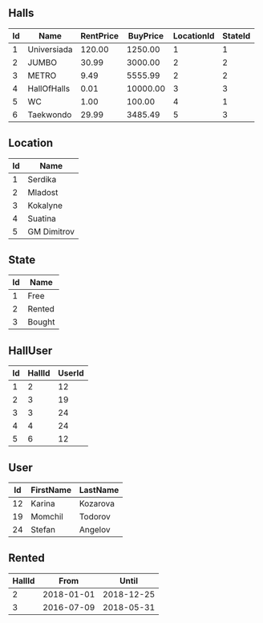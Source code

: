 ## Halls
| Id | Name        | RentPrice | BuyPrice | LocationId | StateId |
|----|-------------|-----------|----------|------------|---------|
| 1  | Universiada | 120.00    | 1250.00  | 1          | 1       |
| 2  | JUMBO       | 30.99     | 3000.00  | 2          | 2       |
| 3  | METRO       | 9.49      | 5555.99  | 2          | 2       |
| 4  | HallOfHalls | 0.01      | 10000.00 | 3          | 3       |
| 5  | WC          | 1.00      | 100.00   | 4          | 1       |
| 6  | Taekwondo   | 29.99     | 3485.49  | 5          | 3       |

## Location
| Id | Name        | 
|----|-------------|
| 1  | Serdika     |
| 2  | Mladost     |
| 3  | Kokalyne    |
| 4  | Suatina     |
| 5  | GM Dimitrov |

## State
| Id | Name   |
|----|--------|
| 1  | Free   |
| 2  | Rented |
| 3  | Bought |

## HallUser
| Id | HallId | UserId |
|----|--------|--------|
| 1  | 2      | 12     |
| 2  | 3      | 19     |
| 3  | 3      | 24     |
| 4  | 4      | 24     |
| 5  | 6      | 12     |

## User
| Id | FirstName | LastName |
|----|-----------|----------|
| 12 | Karina    | Kozarova |
| 19 | Momchil   | Todorov  |
| 24 | Stefan    | Angelov  |

## Rented
| HallId | From       | Until      |
|--------|------------|------------|
| 2      | 2018-01-01 | 2018-12-25 |
| 3      | 2016-07-09 | 2018-05-31 |
